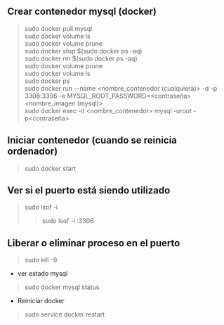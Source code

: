 ## Crear contenedor mysql (docker)

>sudo docker pull mysql<br/>
>sudo docker volume ls<br/>
>sudo docker volume prune<br/>
>sudo docker stop $(sudo docker ps -aq)<br/>
>sudo docker rm $(sudo docker ps -aq)<br/>
>sudo docker volume prune<br/>
>sudo docker volume ls<br/>
>sudo docker ps<br/>
>sudo docker run --name <nombre_contenedor (cualquiera)> -d -p 3306:3306 -e MYSQL_ROOT_PASSWORD=<contraseña> <nombre_imagen (mysql)><br/>
>sudo docker exec -it <nombre_contenedor> mysql -uroot -p<contraseña>

## Iniciar contenedor (cuando se reinicia ordenador)

>sudo docker start <imagen>

## Ver si el puerto está siendo utilizado

>sudo lsof -i <puerto><br/>
>>sudo lsof -i :3306

## Liberar o eliminar proceso en el puerto

>sudo kill -9 <PID>

- ver estado mysql

>sudo docker mysql status

- Reiniciar docker

>sudo service docker restart